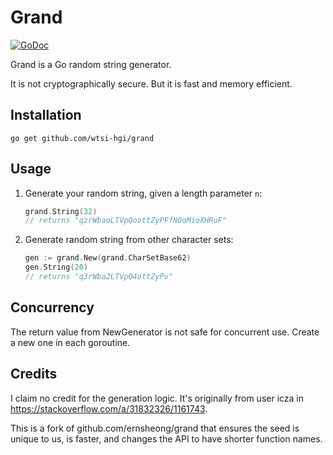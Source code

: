 # Grand

[![GoDoc](https://godoc.org/github.com/wtsi-hgi/grand?status.svg)](http://godoc.org/github.com/wtsi-hgi/grand)

Grand is a Go random string generator.

It is not cryptographically secure. But it is fast and memory efficient. 

## Installation

`go get github.com/wtsi-hgi/grand`

## Usage

1. Generate your random string, given a length parameter `n`:

    ```go
    grand.String(32)
    // returns "qzrWbaoLTVpQoottZyPFfNOoMioXHRuF"
    ```

1. Generate random string from other character sets:

    ```go
    gen := grand.New(grand.CharSetBase62)
	gen.String(20)
    // returns "q3rWba2LTVpQ4ottZyPv"
    ```

## Concurrency

The return value from NewGenerator is not safe for concurrent use. Create a new
one in each goroutine.

## Credits

I claim no credit for the generation logic. It's originally from user icza in
https://stackoverflow.com/a/31832326/1161743.

This is a fork of github.com/ernsheong/grand that ensures the seed is unique to
us, is faster, and changes the API to have shorter function names.
